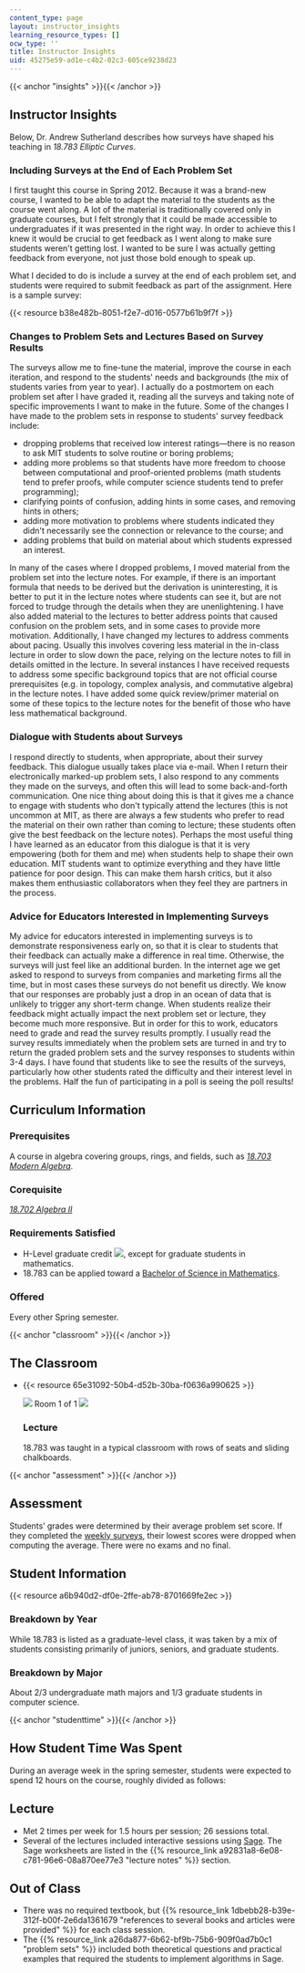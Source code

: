 ```yaml
---
content_type: page
layout: instructor_insights
learning_resource_types: []
ocw_type: ''
title: Instructor Insights
uid: 45275e59-ad1e-c4b2-02c3-605ce9238d23
---
```


{{< anchor "insights" >}}{{< /anchor >}}

Instructor Insights
-------------------

Below, Dr. Andrew Sutherland describes how surveys have shaped his teaching in _18.783 Elliptic Curves_.

### Including Surveys at the End of Each Problem Set

I first taught this course in Spring 2012. Because it was a brand-new course, I wanted to be able to adapt the material to the students as the course went along. A lot of the material is traditionally covered only in graduate courses, but I felt strongly that it could be made accessible to undergraduates if it was presented in the right way. In order to achieve this I knew it would be crucial to get feedback as I went along to make sure students weren't getting lost. I wanted to be sure I was actually getting feedback from everyone, not just those bold enough to speak up.

What I decided to do is include a survey at the end of each problem set, and students were required to submit feedback as part of the assignment. Here is a sample survey:

{{< resource b38e482b-8051-f2e7-d016-0577b61b9f7f >}}

### Changes to Problem Sets and Lectures Based on Survey Results

The surveys allow me to fine-tune the material, improve the course in each iteration, and respond to the students' needs and backgrounds (the mix of students varies from year to year). I actually do a postmortem on each problem set after I have graded it, reading all the surveys and taking note of specific improvements I want to make in the future. Some of the changes I have made to the problem sets in response to students' survey feedback include:

*   dropping problems that received low interest ratings—there is no reason to ask MIT students to solve routine or boring problems;
*   adding more problems so that students have more freedom to choose between computational and proof-oriented problems (math students tend to prefer proofs, while computer science students tend to prefer programming);
*   clarifying points of confusion, adding hints in some cases, and removing hints in others; 
*   adding more motivation to problems where students indicated they didn't necessarily see the connection or relevance to the course; and
*   adding problems that build on material about which students expressed an interest.

In many of the cases where I dropped problems, I moved material from the problem set into the lecture notes. For example, if there is an important formula that needs to be derived but the derivation is uninteresting, it is better to put it in the lecture notes where students can see it, but are not forced to trudge through the details when they are unenlightening. I have also added material to the lectures to better address points that caused confusion on the problem sets, and in some cases to provide more motivation. Additionally, I have changed my lectures to address comments about pacing. Usually this involves covering less material in the in-class lecture in order to slow down the pace, relying on the lecture notes to fill in details omitted in the lecture. In several instances I have received requests to address some specific background topics that are not official course prerequisites (e.g. in topology, complex analysis, and commutative algebra) in the lecture notes. I have added some quick review/primer material on some of these topics to the lecture notes for the benefit of those who have less mathematical background.

### Dialogue with Students about Surveys

I respond directly to students, when appropriate, about their survey feedback. This dialogue usually takes place via e-mail. When I return their electronically marked-up problem sets, I also respond to any comments they made on the surveys, and often this will lead to some back-and-forth communication. One nice thing about doing this is that it gives me a chance to engage with students who don't typically attend the lectures (this is not uncommon at MIT, as there are always a few students who prefer to read the material on their own rather than coming to lecture; these students often give the best feedback on the lecture notes). Perhaps the most useful thing I have learned as an educator from this dialogue is that it is very empowering (both for them and me) when students help to shape their own education. MIT students want to optimize everything and they have little patience for poor design. This can make them harsh critics, but it also makes them enthusiastic collaborators when they feel they are partners in the process.

### Advice for Educators Interested in Implementing Surveys

My advice for educators interested in implementing surveys is to demonstrate responsiveness early on, so that it is clear to students that their feedback can actually make a difference in real time. Otherwise, the surveys will just feel like an additional burden. In the internet age we get asked to respond to surveys from companies and marketing firms all the time, but in most cases these surveys do not benefit us directly. We know that our responses are probably just a drop in an ocean of data that is unlikely to trigger any short-term change. When students realize their feedback might actually impact the next problem set or lecture, they become much more responsive. But in order for this to work, educators need to grade and read the survey results promptly. I usually read the survey results immediately when the problem sets are turned in and try to return the graded problem sets and the survey responses to students within 3-4 days. I have found that students like to see the results of the surveys, particularly how other students rated the difficulty and their interest level in the problems. Half the fun of participating in a poll is seeing the poll results! 

Curriculum Information
----------------------

### Prerequisites

A course in algebra covering groups, rings, and fields, such as [_18.703 Modern Algebra_](/courses/18-703-modern-algebra-spring-2013).

### Corequisite

[_18.702 Algebra II_](/courses/18-702-algebra-ii-spring-2011)

### Requirements Satisfied

*   H-Level graduate credit ![](/images/educator/icon-question-hlevel.png), except for graduate students in mathematics.
*   18.783 can be applied toward a [Bachelor of Science in Mathematics](http://catalog.mit.edu/degree-charts/mathematics-course-18/).

### Offered

Every other Spring semester.

{{< anchor "classroom" >}}{{< /anchor >}}

The Classroom
-------------

*   {{< resource 65e31092-50b4-d52b-30ba-f0636a990625 >}}
    
    ![](/images/educator/classroom_prev_dim.png) Room 1 of 1 ![](/images/educator/classroom_next_dim.png)
    
    ### Lecture
    
    18.783 was taught in a typical classroom with rows of seats and sliding chalkboards.
    

{{< anchor "assessment" >}}{{< /anchor >}}

Assessment
----------

Students’ grades were determined by their average problem set score. If they completed the [weekly surveys](#insights), their lowest scores were dropped when computing the average. There were no exams and no final.

Student Information
-------------------

{{< resource a6b940d2-df0e-2ffe-ab78-8701669fe2ec >}}

### Breakdown by Year

While 18.783 is listed as a graduate-level class, it was taken by a mix of students consisting primarily of juniors, seniors, and graduate students.

### Breakdown by Major

About 2/3 undergraduate math majors and 1/3 graduate students in computer science.

{{< anchor "studenttime" >}}{{< /anchor >}}

How Student Time Was Spent
--------------------------

During an average week in the spring semester, students were expected to spend 12 hours on the course, roughly divided as follows:

Lecture
-------

*   Met 2 times per week for 1.5 hours per session; 26 sessions total.
*   Several of the lectures included interactive sessions using [Sage](http://sagemath.org/). The Sage worksheets are listed in the {{% resource_link a92831a8-6e08-c781-96e6-08a870ee77e3 "lecture notes" %}} section.

Out of Class
------------

*   There was no required textbook, but {{% resource_link 1dbebb28-b39e-312f-b00f-2e6da1361679 "references to several books and articles were provided" %}} for each class session.
*   The {{% resource_link a26da877-6b62-bf9b-75b6-909f0ad7b0c1 "problem sets" %}} included both theoretical questions and practical examples that required the students to implement algorithms in Sage.